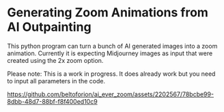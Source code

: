 # Generating Zoom Animations from AI Outpainting
This python program can turn a bunch of AI generated images into a zoom animation. Currently it is expecting Midjourney images as input that were
created using the 2x zoom option. 

Please note: This is a work in progress. It does already work but you need to input all parameters in the code.

https://github.com/beltoforion/ai_ever_zoom/assets/2202567/78bcbe99-8dbb-48d7-88bf-f8f400ed10c9
